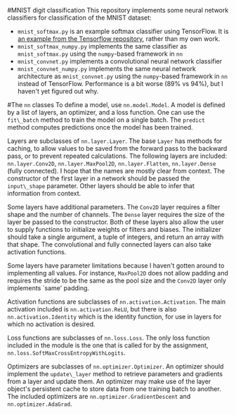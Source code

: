 #MNIST digit classification
This repository implements some neural network classifiers for classification of the MNIST dataset:

- `mnist_softmax.py` is an example softmax classifier using TensorFlow. It is [an example from the Tensorflow repository](https://github.com/tensorflow/tensorflow/blob/r1.1/tensorflow/examples/tutorials/mnist/mnist_softmax.py), rather than my own work.
- `mnist_softmax_numpy.py` implements the same classifier as `mnist_softmax.py` using the `numpy`-based framework in `nn`
- `mnist_convnet.py` implements a convolutional neural network classifier
- `mnist_convnet_numpy.py` implements the same neural network architecture as `mnist_convnet.py` using the `numpy`-based framework in `nn` instead of TensorFlow. Performance is a bit worse (89% vs 94%), but I haven't yet figured out why.

#The `nn` classes
To define a model,  use `nn.model.Model`.
A model is defined by a list of layers, an optimizer, and a loss function.
One can use the `fit\_batch` method to train the model on a single batch.
The `predict` method computes predictions once the model has been trained.

Layers are subclasses of `nn.layer.Layer`.
The base `Layer` has methods for caching, to allow values to be saved from the forward pass to the backward pass, or to prevent repeated calculations.
The following layers are included: `nn.layer.Conv2D`, `nn.layer.MaxPool2D`, `nn.layer.Flatten`, `nn.layer.Dense` (fully connected).
I hope that the names are mostly clear from context.
The constructor of the first layer in a network should be passed the `input\_shape` parameter.
Other layers should be able to infer that information from context.

Some layers have additional parameters. 
The `Conv2D` layer requires a filter shape and the number of channels.
The `Dense` layer requires the size of the layer be passed to the constructor.
Both of these layers also allow the user to supply functions to initialize weights or filters and biases.
The initializer should take a single argument, a tuple of integers, and return an array with that shape.
The convolutional and fully connected layers can also take activation functions.

Some layers have parameter limitations because I haven't gotten around to implementing all values.
For instance, `MaxPool2D` does not allow padding and requires the stride to be the same as the pool size and the `Conv2D` layer only implements `same' padding.

Activation functions are subclasses of `nn.activation.Activation`.
The main activation included is `nn.activation.ReLU`, but there is also `nn.activation.Identity` which is the identity function, for use in layers for which no activation is desired.

Loss functions are subclasses of `nn.loss.Loss`.
The only loss function included in the module is the one that is called for by the assignment, `nn.loss.SoftMaxCrossEntropyWithLogits`.

Optimizers are subclasses of `nn.optimizer.Optimizer`.
An optimizer should implement the `update\_layer` method to retrieve parameters and gradients from a layer and update them.
An optimizer may make use of the layer object's persistent cache to store data from one training batch to another.
The included optimizers are `nn.optimizer.GradientDescent` and `nn.optimizer.AdaGrad`.